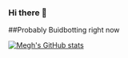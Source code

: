 ### Hi there 👋

##Probably Buidbotting right now

[![Megh's GitHub stats](https://github-readme-stats.vercel.app/api?username=Meghthedev&show_icons=true&theme=dracula)](https://github.com/anuraghazra/github-readme-stats)
